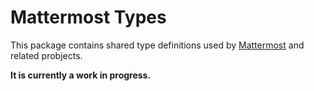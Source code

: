 # Mattermost Types

This package contains shared type definitions used by [Mattermost](https://mattermost.com) and related probjects.

**It is currently a work in progress.**
